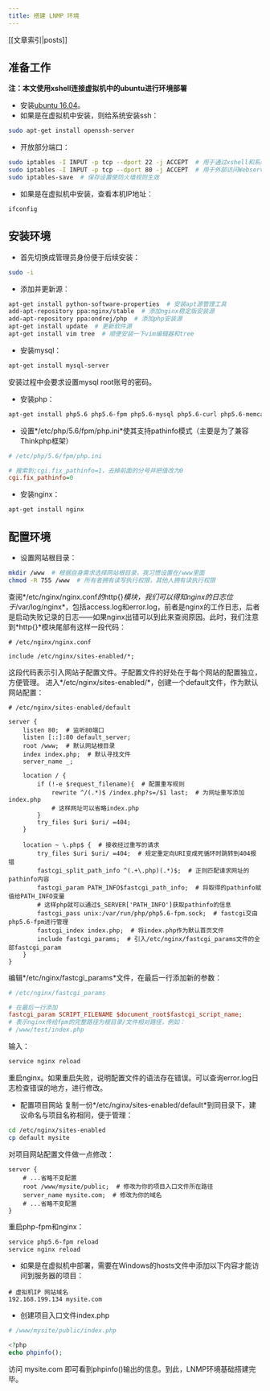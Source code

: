 ```yaml
---
title: 搭建 LNMP 环境
---
```

[[文章索引|posts]]

## 准备工作
**注：本文使用xshell连接虚拟机中的ubuntu进行环境部署**
* 安装[ubuntu 16.04](https://www.ubuntu.com/download/desktop)。
* 如果是在虚拟机中安装，则给系统安装ssh：

```bash
sudo apt-get install openssh-server
```
* 开放部分端口：

```bash
sudo iptables -I INPUT -p tcp --dport 22 -j ACCEPT  # 用于通过xshell和系统远程通信
sudo iptables -I INPUT -p tcp --dport 80 -j ACCEPT  # 用于外部访问Webserver
sudo iptables-save  # 保存设置使防火墙规则生效
```
* 如果是在虚拟机中安装，查看本机IP地址：

```bash
ifconfig
```
## 安装环境
* 首先切换成管理员身份便于后续安装：

```bash
sudo -i
```
* 添加并更新源：

```bash
apt-get install python-software-properties  # 安装apt源管理工具
add-apt-repository ppa:nginx/stable  # 添加nginx稳定版安装源
add-apt-repository ppa:ondrej/php  # 添加php安装源
apt-get install update  # 更新软件源
apt-get install vim tree  # 顺便安装一下vim编辑器和tree
```
* 安装mysql：

```bash
apt-get install mysql-server
```
安装过程中会要求设置mysql root账号的密码。
* 安装php：

```bash
apt-get install php5.6 php5.6-fpm php5.6-mysql php5.6-curl php5.6-memcache  # 这里我选择了php5.6版本
```
* 设置*/etc/php/5.6/fpm/php.ini*使其支持pathinfo模式（主要是为了兼容Thinkphp框架）

```ini
# /etc/php/5.6/fpm/php.ini

# 搜索到;cgi.fix_pathinfo=1，去掉前面的分号并把值改为0
cgi.fix_pathinfo=0
```
* 安装nginx：

```bash
apt-get install nginx
```
## 配置环境
* 设置网站根目录：

```bash
mkdir /www  # 根据自身需求选择网站根目录，我习惯设置在/www里面
chmod -R 755 /www  # 所有者拥有读写执行权限，其他人拥有读执行权限
```
查阅*/etc/nginx/nginx.conf*的*http{}*模块，我们可以得知nginx的日志位于*/var/log/nginx*，包括access.log和error.log，前者是nginx的工作日志，后者是启动失败记录的日志——如果nginx出错可以到此来查阅原因。此时，我们注意到*http{}*模块尾部有这样一段代码：

```nginx
# /etc/nginx/nginx.conf

include /etc/nginx/sites-enabled/*;
```
这段代码表示引入网站子配置文件。子配置文件的好处在于每个网站的配置独立，方便管理。
进入*/etc/nginx/sites-enabled/*，创建一个default文件，作为默认网站配置：
```nginx
# /etc/nginx/sites-enabled/default

server {
    listen 80;  # 监听80端口
    listen [::]:80 default_server;
    root /www;  # 默认网站根目录
    index index.php;  # 默认寻找文件
    server_name _;
    
    location / {
        if (!-e $request_filename){  # 配置重写规则
            rewrite ^/(.*)$ /index.php?s=/$1 last;  # 为网址重写添加index.php
            # 这样网址可以省略index.php
        }    
        try_files $uri $uri/ =404;
    }
    
    location ~ \.php$ {  # 接收经过重写的请求
        try_files $uri $uri/ =404;  # 规定重定向URI变成死循环时跳转到404报错
        fastcgi_split_path_info ^(.+\.php)(.*)$;  # 正则匹配请求网址的pathinfo内容
        fastcgi_param PATH_INFO$fastcgi_path_info;  # 将取得的pathinfo赋值给PATH_INFO变量
        # 这样php就可以通过$_SERVER['PATH_INFO']获取pathinfo的信息
        fastcgi_pass unix:/var/run/php/php5.6-fpm.sock;  # fastcgi交由php5.6-fpm进行管理
        fastcgi_index index.php;  # 将index.php作为默认首页文件
        include fastcgi_params;  # 引入/etc/nginx/fastcgi_params文件的全部fastcgi_param
    }
}
```
编辑*/etc/nginx/fastcgi_params*文件，在最后一行添加新的参数：

```ini
# /etc/nginx/fastcgi_params

# 在最后一行添加
fastcgi_param SCRIPT_FILENAME $document_root$fastcgi_script_name;
# 表示nginx传给fpm的完整路径为根目录/文件相对路径，例如：
# /www/test/index.php
```
输入：

```bash
service nginx reload
```
重启nginx。如果重启失败，说明配置文件的语法存在错误。可以查询error.log日志检查错误的地方，进行修改。
* 配置项目网站
  复制一份*/etc/nginx/sites-enabled/default*到同目录下，建议命名与项目名称相同，便于管理：

```bash
cd /etc/nginx/sites-enabled
cp default mysite
```
对项目网站配置文件做一点修改：

```nginx
server {
    # ...省略不变配置
    root /www/mysite/public;  # 修改为你的项目入口文件所在路径
    server_name mysite.com;  # 修改为你的域名
    # ...省略不变配置
}
```
重启php-fpm和nginx：

```bash
service php5.6-fpm reload
service nginx reload
```
* 如果是在虚拟机中部署，需要在Windows的hosts文件中添加以下内容才能访问到服务器的项目：

```
# 虚拟机IP 网站域名
192.168.199.134 mysite.com
```
* 创建项目入口文件index.php

```php
# /www/mysite/public/index.php

<?php
echo phpinfo();
```
访问 mysite.com 即可看到phpinfo()输出的信息。到此，LNMP环境基础搭建完毕。
